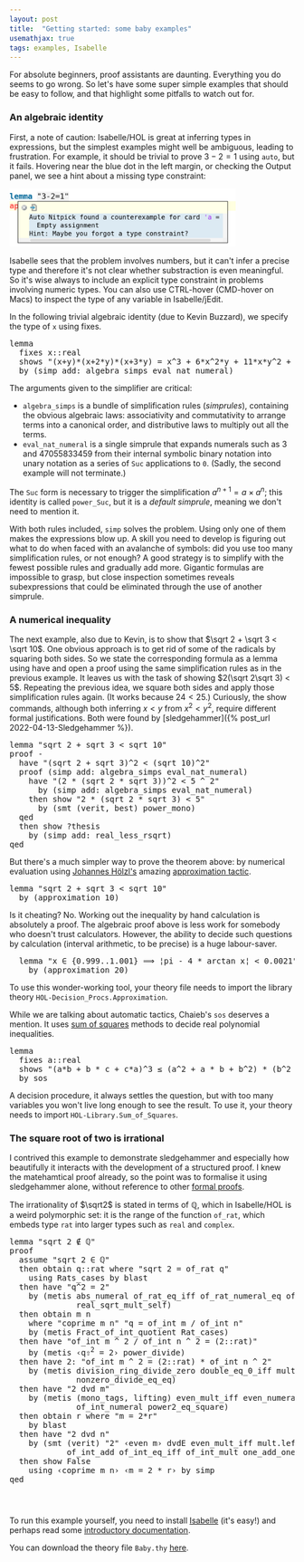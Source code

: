 ```yaml
---
layout: post
title:  "Getting started: some baby examples"
usemathjax: true 
tags: examples, Isabelle
---
```


For absolute beginners, proof assistants are daunting. Everything you do seems to go wrong. So let's have some super simple examples that should be easy to follow, and that highlight some pitfalls to watch out for.

### An algebraic identity

First, a note of caution: Isabelle/HOL is great at inferring types in expressions, but the simplest examples might well be ambiguous, leading to frustration.
For example, it should be trivial to prove $3-2=1$ using `auto`, but it fails. Hovering near the blue dot in the left margin, or checking the Output panel, we see a hint about a missing type constraint:

<img src="/images/3minus2.png" alt="trying and failing to prove 3-2=1" width="400"/>

Isabelle sees that the problem involves numbers, but it can't infer a precise type and therefore it's not clear whether substraction is even meaningful. So it's wise always to include an explicit type constraint in problems involving numeric types.
You can also use CTRL-hover (CMD-hover on Macs) to inspect the type of any variable in Isabelle/jEdit.

In the following trivial algebraic identity (due to Kevin Buzzard), we specify the type of `x` using <span class="keyword2 keyword">fixes</span>.

<pre class="source">
<span class="keyword1 command">lemma</span><span>
  </span><span class="keyword2 keyword">fixes</span> <span class="free">x</span><span class="main">::</span><span class="quoted">real</span><span>
  </span><span class="keyword2 keyword">shows</span> <span class="quoted quoted"><span>"</span><span class="main">(</span><span class="free">x</span><span class="main">+</span><span class="free">y</span><span class="main">)</span><span class="main">*</span><span class="main">(</span><span class="free">x</span><span class="main">+</span><span class="numeral">2</span><span class="main">*</span><span class="free">y</span><span class="main">)</span><span class="main">*</span><span class="main">(</span><span class="free">x</span><span class="main">+</span><span class="numeral">3</span><span class="main">*</span><span class="free">y</span><span class="main">)</span> <span class="main">=</span> <span class="free">x</span><span class="main">^</span><span class="numeral">3</span> <span class="main">+</span> <span class="numeral">6</span><span class="main">*</span><span class="free">x</span><span class="main">^</span><span class="numeral">2</span><span class="main">*</span><span class="free">y</span> <span class="main">+</span> <span class="numeral">11</span><span class="main">*</span><span class="free">x</span><span class="main">*</span><span class="free">y</span><span class="main">^</span><span class="numeral">2</span> <span class="main">+</span> <span class="numeral">6</span><span class="main">*</span><span class="free">y</span><span class="main">^</span><span class="numeral">3</span><span>"</span></span><span>
  </span><span class="keyword1 command">by</span> <span class="main">(</span><span class="operator">simp</span> <span class="quasi_keyword">add</span><span class="main main">:</span> <span class="dynamic dynamic">algebra_simps</span> eval_nat_numeral<span class="main">)</span>
</pre>

The arguments given to the simplifier are critical:

* `algebra_simps` is a bundle of simplification rules (*simprules*), containing the obvious algebraic laws: associativity and commutativity to arrange terms into a canonical order, and distributive laws to multiply out all the terms.
* `eval_nat_numeral` is a single simprule that expands numerals such as 3 and 47055833459 from their internal symbolic binary notation into unary notation as a series of `Suc` applications to `0`. (Sadly, the second example will not terminate.) 

The `Suc` form is necessary to trigger the simplification $a^{n+1}=a\times a^n$; this identity is called `power_Suc`, but it is a *default simprule*, meaning we don't need to mention it.

With both rules included, `simp` solves the problem. Using only one of them makes the expressions blow up. A skill you need to develop is figuring out what to do when faced with an avalanche of symbols: did you use too many simplification rules, or not enough?
A good strategy is to simplify with the fewest possible rules and gradually add more.
Gigantic formulas are impossible to grasp, but close inspection sometimes reveals subexpressions that could be eliminated through the use of another simprule.

### A numerical inequality

The next example, also due to Kevin, is to show that $\sqrt 2 + \sqrt 3 < \sqrt 10$.
One obvious approach is to get rid of some of the radicals by squaring both sides.
So we state the corresponding formula as a lemma using <span class="keyword2 keyword">have</span>  and open a <span class="keyword2 keyword">proof</span> using the same simplification rules as in the previous example. It leaves us with the task of showing $2(\sqrt 2\sqrt 3) < 5$. Repeating the previous idea, we square both sides and apply those simplification rules again. (It works because $24<25$.)
Curiously, the <span class="keyword2 keyword">show</span> commands, although both inferring $x<y$ from $x^2<y^2$,  require different formal justifications. Both were found by [sledgehammer]({% post_url 2022-04-13-Sledgehammer %}).

<pre class="source">
<span class="keyword1 command">lemma</span> <span class="quoted quoted"><span>"</span>sqrt <span class="numeral">2</span> <span class="main">+</span> sqrt <span class="numeral">3</span> <span class="main">&lt;</span> sqrt <span class="numeral">10</span><span>"</span></span><span>
</span><span class="keyword1 command">proof</span> <span class="operator">-</span><span>
  </span><span class="keyword1 command">have</span> <span class="quoted quoted"><span>"</span><span class="main">(</span>sqrt <span class="numeral">2</span> <span class="main">+</span> sqrt <span class="numeral">3</span><span class="main">)</span><span class="main">^</span><span class="numeral">2</span> <span class="main">&lt;</span> <span class="main">(</span>sqrt <span class="numeral">10</span><span class="main">)</span><span class="main">^</span><span class="numeral">2</span><span>"</span></span><span>
  </span><span class="keyword1 command">proof</span> <span class="main">(</span><span class="operator">simp</span> <span class="quasi_keyword">add</span><span class="main main">:</span> <span class="dynamic dynamic">algebra_simps</span> eval_nat_numeral<span class="main">)</span><span>
    </span><span class="keyword1 command">have</span> <span class="quoted quoted"><span>"</span><span class="main">(</span><span class="numeral">2</span> <span class="main">*</span> <span class="main">(</span>sqrt <span class="numeral">2</span> <span class="main">*</span> sqrt <span class="numeral">3</span><span class="main">)</span><span class="main">)</span><span class="main">^</span><span class="numeral">2</span> <span class="main">&lt;</span> <span class="numeral">5</span> <span class="main">^</span> <span class="numeral">2</span><span>"</span></span><span>
      </span><span class="keyword1 command">by</span> <span class="main">(</span><span class="operator">simp</span> <span class="quasi_keyword">add</span><span class="main main">:</span> <span class="dynamic dynamic">algebra_simps</span> eval_nat_numeral<span class="main">)</span><span>
    </span><span class="keyword1 command">then</span> <span class="keyword3 command">show</span> <span class="quoted quoted"><span>"</span><span class="numeral">2</span> <span class="main">*</span> <span class="main">(</span>sqrt <span class="numeral">2</span> <span class="main">*</span> sqrt <span class="numeral">3</span><span class="main">)</span> <span class="main">&lt;</span> <span class="numeral">5</span><span>"</span></span><span>
      </span><span class="keyword1 command">by</span> <span class="main">(</span><span class="operator">smt</span> <span class="main main">(</span>verit<span class="main main">,</span> best<span class="main main">)</span> power_mono<span class="main">)</span><span>
  </span><span class="keyword1 command">qed</span><span>
  </span><span class="keyword1 command">then</span> <span class="keyword3 command">show</span> <span class="var quoted var">?thesis</span><span>
    </span><span class="keyword1 command">by</span> <span class="main">(</span><span class="operator">simp</span> <span class="quasi_keyword">add</span><span class="main main">:</span> real_less_rsqrt<span class="main">)</span><span>
</span><span class="keyword1 command">qed</span>
</pre>

But there's a much simpler way to prove the theorem above: by numerical evaluation using [Johannes Hölzl's](https://home.in.tum.de//~hoelzl/) amazing [approximation tactic](https://www.researchgate.net/publication/238740304_Proving_Inequalities_over_Reals_with_Computation_in_IsabelleHOL).

<pre class="source">
<span class="keyword1 command">lemma</span> <span class="quoted quoted"><span>"</span>sqrt <span class="numeral">2</span> <span class="main">+</span> sqrt <span class="numeral">3</span> <span class="main">&lt;</span> sqrt <span class="numeral">10</span><span>"</span></span>
  <span class="keyword1 command">by</span> <span class="main">(</span><span class="operator">approximation 10</span><span class="main">)</span>
</pre>

Is it cheating? No. Working out the inequality by hand calculation is absolutely a proof. The algebraic proof above is less work for somebody who doesn't trust calculators. However, the ability to decide such questions by calculation (interval arithmetic, to be precise) is a huge labour-saver.


<pre class="source">
  <span class="keyword1 command">lemma</span> <span class="quoted quoted"><span>"</span><span class="free">x</span> <span class="main">∈</span> <span class="main">{</span><span class="numeral">0.999</span><span class="main">..</span><span class="numeral">1.001</span><span class="main">}</span> <span class="main">⟹</span> <span class="main">¦</span>pi <span class="main">-</span> <span class="numeral">4</span> <span class="main">*</span> arctan <span class="free">x</span><span class="main">¦</span> <span class="main">&lt;</span> <span class="numeral">0.0021</span><span>"</span></span>
    <span class="keyword1 command">by</span> <span class="main">(</span><a class="entity_ref"><span class="operator">approximation 20<span class="main">)</span></span></a>
</pre>

To use this wonder-working tool, your theory file needs to import the library theory `HOL-Decision_Procs.Approximation`.



While we are talking about automatic tactics, Chaieb's `sos` deserves a mention. It uses [sum of squares](https://mediatum.ub.tum.de/doc/649541/649541.pdf) methods to decide real polynomial inequalities.


<pre class="source">
<span class="keyword1 command">lemma</span><span>
  </span><span class="keyword2 keyword">fixes</span> <span class="free">a</span><span class="main">::</span><span class="quoted">real</span><span>
  </span><span class="keyword2 keyword">shows</span> <span class="quoted quoted"><span>"</span><span class="main">(</span><span class="free">a</span><span class="main">*</span><span class="free">b</span> <span class="main">+</span> <span class="free">b</span> <span class="main">*</span> <span class="free">c</span> <span class="main">+</span> <span class="free">c</span><span class="main">*</span><span class="free">a</span><span class="main">)</span><span class="main">^</span><span class="numeral">3</span> <span class="main">≤</span> <span class="main">(</span><span class="free">a</span><span class="main">^</span><span class="numeral">2</span> <span class="main">+</span> <span class="free">a</span> <span class="main">*</span> <span class="free">b</span> <span class="main">+</span> <span class="free">b</span><span class="main">^</span><span class="numeral">2</span><span class="main">)</span> <span class="main">*</span> <span class="main">(</span><span class="free">b</span><span class="main">^</span><span class="numeral">2</span> <span class="main">+</span> <span class="free">b</span> <span class="main">*</span> <span class="free">c</span> <span class="main">+</span> <span class="free">c</span><span class="main">^</span><span class="numeral">2</span><span class="main">)</span> <span class="main">*</span> <span class="main">(</span><span class="free">c</span><span class="main">^</span><span class="numeral">2</span> <span class="main">+</span> <span class="free">c</span><span class="main">*</span><span class="free">a</span> <span class="main">+</span> <span class="free">a</span><span class="main">^</span><span class="numeral">2</span><span class="main">)</span><span>"</span></span><span>
  </span><span class="keyword1 command">by</span> <span class="operator">sos</span>
</pre>

A decision procedure, it always settles the question, but with too many variables you won't live long enough to see the result. To use it, your theory needs to import `HOL-Library.Sum_of_Squares`.


### The square root of two is irrational

I contrived this example to demonstrate sledgehammer and especially how beautifully it interacts with the development of a structured proof. I knew the matehamtical proof already, so the point was to formalise it using sledgehammer alone, without reference to other [formal proofs](http://www.cs.ru.nl/~freek/comparison/comparison.pdf).

The irrationality of $\sqrt2$ is stated in terms of $\mathbb Q$, which in Isabelle/HOL is a weird polymorphic set: it is the range of the function `of_rat`, which embeds type `rat` into larger types such as `real` and `complex`.

<pre class="source">
<span class="keyword1 command">lemma</span> <span class="quoted quoted"><span>"</span>sqrt <span class="numeral">2</span> <span class="main">∉</span> <span class="main">ℚ</span><span>"</span></span><span>
</span><span class="keyword1 command">proof</span><span>
  </span><span class="keyword3 command">assume</span> <span class="quoted quoted"><span>"</span>sqrt <span class="numeral">2</span> <span class="main">∈</span> <span class="main">ℚ</span><span>"</span></span><span>
  </span><span class="keyword1 command">then</span> <span class="keyword3 command">obtain</span> <span class="skolem skolem">q</span><span class="main">::</span><span class="quoted">rat</span> <span class="keyword2 keyword">where</span> <span class="quoted quoted"><span>"</span>sqrt <span class="numeral">2</span> <span class="main">=</span> of_rat <span class="skolem">q</span><span>"</span></span><span>
    </span><span class="keyword1 command">using</span> Rats_cases <span class="keyword1 command">by</span> <span class="operator">blast</span><span>
  </span><span class="keyword1 command">then</span> <span class="keyword1 command">have</span> <span class="quoted quoted"><span>"</span><span class="skolem">q</span><span class="main">^</span><span class="numeral">2</span> <span class="main">=</span> <span class="numeral">2</span><span>"</span></span><span>
    </span><span class="keyword1 command">by</span> <span class="main">(</span><span class="operator">metis</span> abs_numeral of_rat_eq_iff of_rat_numeral_eq of_rat_power power2_eq_square
              real_sqrt_mult_self<span class="main">)</span><span>
  </span><span class="keyword1 command">then</span> <span class="keyword3 command">obtain</span> <span class="skolem skolem">m</span> <span class="skolem skolem">n</span><span>
    </span><span class="keyword2 keyword">where</span> <span class="quoted quoted"><span>"</span>coprime <span class="skolem">m</span> <span class="skolem">n</span><span>"</span></span> <span class="quoted quoted"><span>"</span><span class="skolem">q</span> <span class="main">=</span> of_int <span class="skolem">m</span> <span class="main">/</span> of_int <span class="skolem">n</span><span>"</span></span><span>
    </span><span class="keyword1 command">by</span> <span class="main">(</span><span class="operator">metis</span> Fract_of_int_quotient Rat_cases<span class="main">)</span><span>
  </span><span class="keyword1 command">then</span> <span class="keyword1 command">have</span> <span class="quoted quoted"><span>"</span>of_int <span class="skolem">m</span> <span class="main">^</span> <span class="numeral">2</span> <span class="main">/</span> of_int <span class="skolem">n</span> <span class="main">^</span> <span class="numeral">2</span> <span class="main">=</span> <span class="main">(</span><span class="numeral">2</span><span class="main">::</span>rat<span class="main">)</span><span>"</span></span><span>
    </span><span class="keyword1 command">by</span> <span class="main">(</span><span class="operator">metis</span> <span class="quoted quoted"><span>‹</span><span class="skolem">q</span><span class="main"><span class="hidden">⇧</span><sup>2</sup></span> <span class="main">=</span> <span class="numeral">2</span><span>›</span></span> power_divide<span class="main">)</span><span>
  </span><span class="keyword1 command">then</span> <span class="keyword1 command">have</span> 2<span class="main">:</span> <span class="quoted quoted"><span>"</span>of_int <span class="skolem">m</span> <span class="main">^</span> <span class="numeral">2</span> <span class="main">=</span> <span class="main">(</span><span class="numeral">2</span><span class="main">::</span>rat<span class="main">)</span> <span class="main">*</span> of_int <span class="skolem">n</span> <span class="main">^</span> <span class="numeral">2</span><span>"</span></span><span>
    </span><span class="keyword1 command">by</span> <span class="main">(</span><span class="operator">metis</span> division_ring_divide_zero double_eq_0_iff mult_2_right mult_zero_right
              nonzero_divide_eq_eq<span class="main">)</span><span>
  </span><span class="keyword1 command">then</span> <span class="keyword1 command">have</span> <span class="quoted quoted"><span>"</span><span class="numeral">2</span> <span class="keyword1">dvd</span> <span class="skolem">m</span><span>"</span></span><span>
    </span><span class="keyword1 command">by</span> <span class="main">(</span><span class="operator">metis</span> <span class="main main">(</span>mono_tags<span class="main main">,</span> lifting<span class="main main">)</span> even_mult_iff even_numeral of_int_eq_iff of_int_mult
              of_int_numeral power2_eq_square<span class="main">)</span><span>
  </span><span class="keyword1 command">then</span> <span class="keyword3 command">obtain</span> <span class="skolem skolem">r</span> <span class="keyword2 keyword">where</span> <span class="quoted quoted"><span>"</span><span class="skolem">m</span> <span class="main">=</span> <span class="numeral">2</span><span class="main">*</span><span class="skolem">r</span><span>"</span></span><span>
    </span><span class="keyword1 command">by</span> <span class="operator">blast</span><span>
  </span><span class="keyword1 command">then</span> <span class="keyword1 command">have</span> <span class="quoted quoted"><span>"</span><span class="numeral">2</span> <span class="keyword1">dvd</span> <span class="skolem">n</span><span>"</span></span><span>
    </span><span class="keyword1 command">by</span> <span class="main">(</span><span class="operator">smt</span> <span class="main main">(</span>verit<span class="main main">)</span> <span class="quoted"><span>"</span>2<span>"</span></span> <span class="quoted quoted"><span>‹</span>even <span class="skolem">m</span><span>›</span></span> dvdE even_mult_iff mult.left_commute mult_cancel_left of_int_1 
            of_int_add of_int_eq_iff of_int_mult one_add_one power2_eq_square<span class="main">)</span><span>
  </span><span class="keyword1 command">then</span> <span class="keyword3 command">show</span> <span class="quoted">False</span><span>
    </span><span class="keyword1 command">using</span> <span class="quoted quoted"><span>‹</span>coprime <span class="skolem">m</span> <span class="skolem">n</span><span>›</span></span> <span class="quoted quoted"><span>‹</span><span class="skolem">m</span> <span class="main">=</span> <span class="numeral">2</span> <span class="main">*</span> <span class="skolem">r</span><span>›</span></span> <span class="keyword1 command">by</span> <span class="operator">simp</span><span>
</span><span class="keyword1 command">qed</span>
</pre>



<pre class="source">
</pre>






<pre class="source">
</pre>





<pre class="source">
</pre>




To run this example yourself, you need to install [Isabelle](https://isabelle.in.tum.de/) (it's easy!) and perhaps read some [introductory documentation](https://isabelle.in.tum.de/dist/Isabelle/doc/prog-prove.pdf). 

You can download the theory file `Baby.thy` [here](/Isabelle-Examples/Baby.thy).
